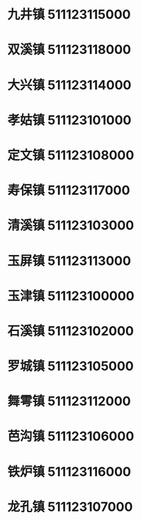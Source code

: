 # 九井镇 511123115000
# 双溪镇 511123118000
# 大兴镇 511123114000
# 孝姑镇 511123101000
# 定文镇 511123108000
# 寿保镇 511123117000
# 清溪镇 511123103000
# 玉屏镇 511123113000
# 玉津镇 511123100000
# 石溪镇 511123102000
# 罗城镇 511123105000
# 舞雩镇 511123112000
# 芭沟镇 511123106000
# 铁炉镇 511123116000
# 龙孔镇 511123107000
